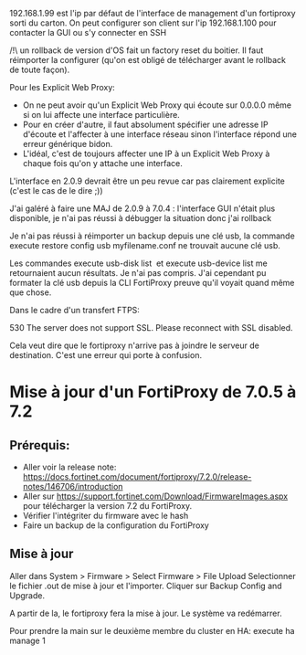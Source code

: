 192.168.1.99 est l'ip par défaut de l'interface de management d'un fortiproxy sorti du carton. On peut configurer son client sur l'ip 192.168.1.100 pour contacter la GUI ou s'y connecter en SSH

/!\\ un rollback de version d'OS fait un factory reset du boitier. Il faut réimporter la configurer (qu'on est obligé de télécharger avant le rollback de toute façon).

Pour les Explicit Web Proxy:

*   On ne peut avoir qu'un Explicit Web Proxy qui écoute sur 0.0.0.0 même si on lui affecte une interface particulière.
*   Pour en créer d'autre, il faut absolument spécifier une adresse IP d'écoute et l'affecter à une interface réseau sinon l'interface répond une erreur générique bidon.
*   L'idéal, c'est de toujours affecter une IP à un Explicit Web Proxy à chaque fois qu'on y attache une interface.

L'interface en 2.0.9 devrait être un peu revue car pas clairement explicite (c'est le cas de le dire ;))

J'ai galéré à faire une MAJ de 2.0.9 à 7.0.4 : l'interface GUI n'était plus disponible, je n'ai pas réussi à débugger la situation donc j'ai rollback

Je n'ai pas réussi à réimporter un backup depuis une clé usb, la commande execute restore config usb myfilename.conf ne trouvait aucune clé usb.

Les commandes execute usb-disk list  et execute usb-device list me retournaient aucun résultats. Je n'ai pas compris. J'ai cependant pu formater la clé usb depuis la CLI FortiProxy preuve qu'il voyait quand même que chose.

Dans le cadre d'un transfert FTPS:

530 The server does not support SSL. Please reconnect with SSL disabled.

Cela veut dire que le fortiproxy n'arrive pas à joindre le serveur de destination. C'est une erreur qui porte à confusion.

# Mise à jour d'un FortiProxy de 7.0.5 à 7.2

## Prérequis: 
- Aller voir la release note: https://docs.fortinet.com/document/fortiproxy/7.2.0/release-notes/146706/introduction
- Aller sur https://support.fortinet.com/Download/FirmwareImages.aspx pour télécharger la version 7.2 du FortiProxy.
- Vérifier l'intégriter du firmware avec le hash
- Faire un backup de la configuration du FortiProxy

## Mise à jour

Aller dans System > Firmware > Select Firmware > File Upload
Selectionner le fichier .out de mise à jour et l'importer.
Cliquer sur Backup Config and Upgrade. 

A partir de la, le fortiproxy fera la mise à jour.
Le système va redémarrer.

Pour prendre la main sur le deuxième membre du cluster en HA:
execute ha manage 1 <username>

